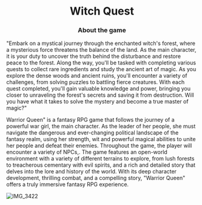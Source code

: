<h1 align="center">Witch Quest</a> 

<h3 align="center">About the game</h3>

"Embark on a mystical journey through the enchanted witch's forest, where a mysterious force threatens the balance of the land. As the main character, it is your duty to uncover the truth behind the disturbance and restore peace to the forest. Along the way, you'll be tasked with completing various quests to collect rare ingredients and study the ancient art of magic. As you explore the dense woods and ancient ruins, you'll encounter a variety of challenges, from solving puzzles to battling fierce creatures. With each quest completed, you'll gain valuable knowledge and power, bringing you closer to unraveling the forest's secrets and saving it from destruction. Will you have what it takes to solve the mystery and become a true master of magic?"

Warrior Queen" is a fantasy RPG game that follows the journey of a powerful war girl, the main character. As the leader of her people,
she must navigate the dangerous and ever-changing political landscape of the fantasy realm, using her strength, wit and powerful magical 
abilities to unite her people and defeat their enemies. 
Throughout the game, the player will encounter a variety of NPCs,. 
The game features an open-world environment with a variety of different terrains to explore,
from lush forests to treacherous cementary with evil spirits, and a rich and detailed story that delves into the lore and history of the world. 
With its deep character development, thrilling combat, and a compelling story, "Warrior Queen" offers a truly immersive fantasy RPG experience.

![IMG_3422](https://user-images.githubusercontent.com/122678486/213538389-46a83d3c-71aa-4209-9399-d21c015564b3.gif)
